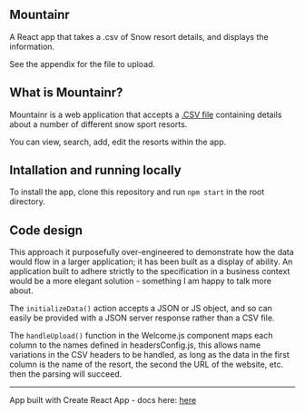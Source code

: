 ## Mountainr

A React app that takes a .csv of Snow resort details, and displays the information.

See the appendix for the file to upload.

## What is Mountainr?

Mountainr is a web application that accepts a [.CSV file](https://github.com/RobbyCowell/mountainr/blob/master/appendix/resorts.csv) containing details about a number of different snow sport resorts.

You can view, search, add, edit the resorts within the app.

## Intallation and running locally

To install the app, clone this repository and run `npm start` in the root directory.

## Code design

This approach it purposefully over-engineered to demonstrate how the data would flow in a larger application; it has been built as a display of ability. An application built to adhere strictly to the specification in a business context would be a more elegant solution - something I am happy to talk more about.

The `initializeData()` action accepts a JSON or JS object, and so can easily be provided with a JSON server response rather than a CSV file.

The `handleUpload()` function in the Welcome.js component maps each column to the names defined in headersConfig.js, this allows name variations in the CSV headers to be handled, as long as the data in the first column is the name of the resort, the second the URL of the website, etc. then the parsing will succeed.

----
App built with Create React App - docs here: [here](https://github.com/facebook/create-react-app/blob/master/packages/react-scripts/template/README.md)
